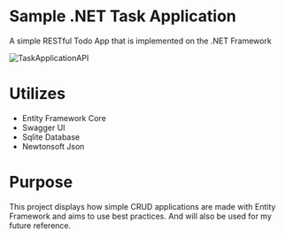 # Sample .NET Task Application
A simple RESTful Todo App that is implemented on the .NET Framework

![TaskApplicationAPI](https://user-images.githubusercontent.com/80076244/198775182-ce9c93aa-ac29-4f09-8d3f-822304bc715b.png)

# Utilizes
- Entity Framework Core
- Swagger UI
- Sqlite Database
- Newtonsoft Json

# Purpose
This project displays how simple CRUD applications are made with Entity Framework and aims to use best practices. And will also be used for my future reference.
